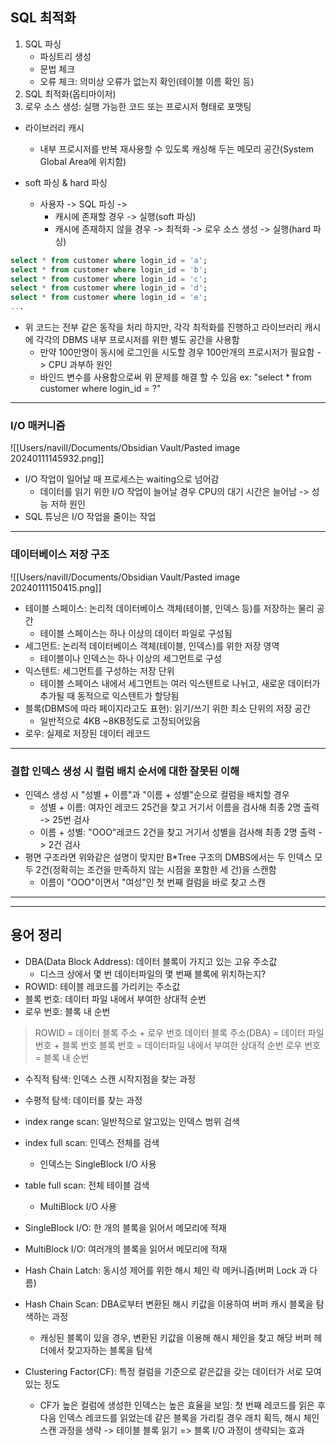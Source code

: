 ## SQL 최적화
1. SQL 파싱
	- 파싱트리 생성
	- 문법 체크
	- 오류 체크: 의미상 오류가 없는지 확인(테이블 이름 확인 등)
2. SQL 최적화(옵티마이저)
3. 로우 소스 생성: 실행 가능한 코드 또는 프로시저 형태로 포맷팅


- 라이브러리 캐시
	- 내부 프로시저를 반복 재사용할 수 있도록 캐싱해 두는 메모리 공간(System Global Area에 위치함)

 - soft 파싱 & hard 파싱
	 - 사용자 -> SQL 파싱 -> 
		 - 캐시에 존재할 경우 -> 실행(soft 파싱)
		 - 캐시에 존재하지 않을 경우 -> 최적화 -> 로우 소스 생성 -> 실행(hard 파싱)

```sql
select * from customer where login_id = 'a';
select * from customer where login_id = 'b';
select * from customer where login_id = 'c';
select * from customer where login_id = 'd';
select * from customer where login_id = 'e';
...
```
- 위 코드는 전부 같은 동작을 처리 하지만, 각각 최적화를 진행하고 라이브러리 캐시에 각각의 DBMS 내부 프로시저를 위한 별도 공간을 사용함
	- 만약 100만명이 동시에 로그인을 시도할 경우 100만개의 프로시저가 필요함 -> CPU 과부하 원인
	- 바인드 변수를 사용함으로써 위 문제를 해결 할 수 있음
		ex: "select * from customer where login_id = ?"
---
### I/O 매커니즘
![[Users/navill/Documents/Obsidian Vault/Pasted image 20240111145932.png]]
- I/O 작업이 일어날 때 프로세스는 waiting으로 넘어감
	- 데이터를 읽기 위한 I/O 작업이 늘어날 경우 CPU의 대기 시간은 늘어남 -> 성능 저하 원인
- SQL 튜닝은 I/O 작업을 줄이는 작업
---
### 데이터베이스 저장 구조
![[Users/navill/Documents/Obsidian Vault/Pasted image 20240111150415.png]]
- 테이블 스페이스: 논리적 데이터베이스 객체(테이블, 인덱스 등)를 저장하는 물리 공간
	- 테이블 스페이스는 하나 이상의 데이터 파일로 구성됨
- 세그먼트: 논리적 데이터베이스 객체(테이블, 인덱스)를 위한 저장 영역
	- 테이블이나 인덱스는 하나 이상의 세그먼트로 구성
- 익스텐트: 세그먼트를 구성하는 저장 단위
	- 테이블 스페이스 내에서 세그먼트는 여러 익스텐트로 나뉘고, 새로운 데이터가 추가될 때 동적으로 익스텐트가 할당됨
- 블록(DBMS에 따라 페이지라고도 표현): 읽기/쓰기 위한 최소 단위의 저장 공간
	- 일반적으로 4KB ~8KB정도로 고정되어있음
- 로우: 실제로 저장된 데이터 레코드
---
### 결합 인덱스 생성 시 컬럼 배치 순서에 대한 잘못된 이해
- 인덱스 생성 시 "성별 + 이름"과 "이름 + 성별"순으로 컬럼을 배치할 경우
	- 성별 + 이름: 여자인 레코드 25건을 찾고 거기서 이름을 검사해 최종 2명 출력 -> 25번 검사
	- 이름 + 성별: "OOO"레코드 2건을 찾고 거기서 성별을 검사해 최종 2명 출력 -> 2건 검사
- 평면 구조라면 위와같은 설명이 맞지만 B\*Tree 구조의 DMBS에서는 두 인덱스 모두 2건(정확히는 조건을 만족하지 않는 시점을 포함한 세 건)을 스캔함
	- 이름이 "OOO"이면서 "여성"인 첫 번째 컬럼을 바로 찾고 스캔

---





---
## 용어 정리
- DBA(Data Block Address): 데이터 블록이 가지고 있는 고유 주소값
	- 디스크 상에서 몇 번 데이터파일의 몇 번째 블록에 위치하는지?
- ROWID: 테이블 레코드를 가리키는 주소값
- 블록 번호: 데이터 파일 내에서 부여한 상대적 순번
- 로우 번호: 블록 내 순번

> ROWID = 데이터 블록 주소 + 로우 번호
> 데이터 블록 주소(DBA) = 데이터 파일 번호 + 블록 번호
> 블록 번호 = 데이터파일 내에서 부여한 상대적 순번
> 로우 번호 = 블록 내 순번

- 수직적 탐색: 인덱스 스캔 시작지점을 찾는 과정
- 수평적 탐색: 데이터를 찾는 과정

- index range scan: 일반적으로 알고있는 인덱스 범위 검색
- index full scan: 인덱스 전체를 검색
	- 인덱스는 SingleBlock I/O 사용
- table full scan: 전체 테이블 검색
	- MultiBlock I/O 사용

- SingleBlock I/O: 한 개의 블록을 읽어서 메모리에 적재
- MultiBlock I/O: 여러개의 블록을 읽어서 메모리에 적재

- Hash Chain Latch: 동시성 제어를 위한 해시 체인 락 메커니즘(버퍼 Lock 과 다름)
- Hash Chain Scan: DBA로부터 변환된 해시 키값을 이용하여 버퍼 캐시 블록을 탐색하는 과정
	- 캐싱된 블록이 있을 경우, 변환된 키값을 이용해 해시 체인을 찾고 해당 버퍼 헤더에서 찾고자하는 블록을 탐색

- Clustering Factor(CF): 특정 컬럼을 기준으로 같은값을 갖는 데이터가 서로 모여있는 정도
	- CF가 높은 컬럼에 생성한 인덱스는 높은 효율을 보임: 첫 번째 레코드를 읽은 후 다음 인덱스 레코드를 읽었는데 같은 블록을 가리킬 경우 래치 획득, 해시 체인 스캔 과정을 생략 -> 테이블 블록 읽기 => 블록 I/O 과정이 생략되는 효과